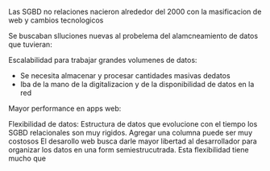 Las SGBD no relaciones nacieron alrededor del 2000 con la masificacion de web y cambios tecnologicos 

Se buscaban slluciones nuevas al probelema del alamcneamiento de datos que tuvieran:

Escalabilidad para trabajar grandes volumenes de datos:
- Se necesita almacenar y procesar cantidades masivas dedatos 
- Iba de la mano de la digitalizacion y de la disponibilidad de datos en la red

Mayor performance en apps web:

Flexibilidad de datos: 
Estructura de datos que evolucione con el tiempo 
los SGBD relacionales son muy rigidos. Agregar una columna puede ser muy costosos
El desarollo web busca darle mayor libertad al desarrollador para organizar los datos en una form semiestrucutrada. 
Esta flexibilidad tiene mucho que 